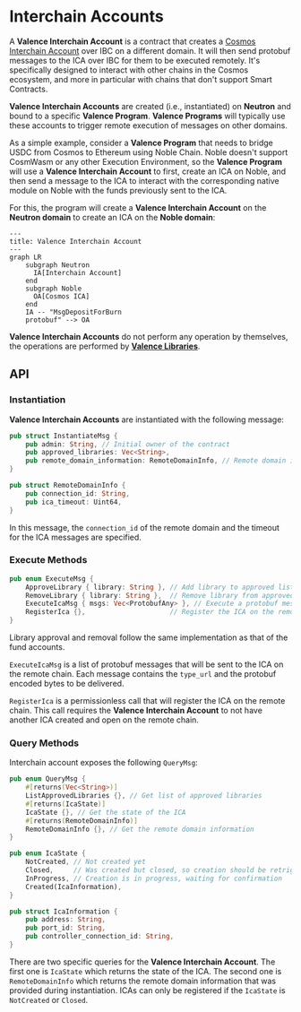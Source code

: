 # Interchain Accounts

A **Valence Interchain Account** is a contract that creates a [Cosmos Interchain Account](https://ibc.cosmos.network/v8/apps/interchain-accounts/overview/) over IBC on a different domain. It will then send protobuf messages to the ICA over IBC for them to be executed remotely. It's specifically designed to interact with other chains in the Cosmos ecosystem, and more in particular with chains that don't support Smart Contracts.

**Valence Interchain Accounts** are created (i.e., instantiated) on **Neutron** and bound to a specific **Valence Program**. **Valence Programs** will typically use these accounts to trigger remote execution of messages on other domains.

As a simple example, consider a **Valence Program** that needs to bridge USDC from Cosmos to Ethereum using Noble Chain. Noble doesn't support CosmWasm or any other Execution Environment, so the **Valence Program** will use a **Valence Interchain Account** to first, create an ICA on Noble, and then send a message to the ICA to interact with the corresponding native module on Noble with the funds previously sent to the ICA.

For this, the program will create a **Valence Interchain Account** on the **Neutron domain** to create an ICA on the **Noble domain**:

```mermaid
---
title: Valence Interchain Account
---
graph LR
    subgraph Neutron
      IA[Interchain Account]
    end
    subgraph Noble
      OA[Cosmos ICA]
    end
    IA -- "MsgDepositForBurn
    protobuf" --> OA
```

**Valence Interchain Accounts** do not perform any operation by themselves, the operations are performed by **[Valence Libraries](../components/libraries_and_functions.md)**.

## API

### Instantiation

**Valence Interchain Accounts** are instantiated with the following message:

```rust
pub struct InstantiateMsg {
    pub admin: String, // Initial owner of the contract
    pub approved_libraries: Vec<String>,
    pub remote_domain_information: RemoteDomainInfo, // Remote domain information required to register the ICA and send messages to it
}

pub struct RemoteDomainInfo {
    pub connection_id: String,
    pub ica_timeout: Uint64,
}
```

In this message, the `connection_id` of the remote domain and the timeout for the ICA messages are specified.

### Execute Methods

```rust
pub enum ExecuteMsg {
    ApproveLibrary { library: String }, // Add library to approved list (only admin)
    RemoveLibrary { library: String },  // Remove library from approved list (only admin)
    ExecuteIcaMsg { msgs: Vec<ProtobufAny> }, // Execute a protobuf message on the ICA
    RegisterIca {},                     // Register the ICA on the remote chain
}
```

Library approval and removal follow the same implementation as that of the fund accounts.

`ExecuteIcaMsg` is a list of protobuf messages that will be sent to the ICA on the remote chain. Each message contains
the `type_url` and the protobuf encoded bytes to be delivered.

`RegisterIca` is a permissionless call that will register the ICA on the remote chain. This call requires the
**Valence Interchain Account** to not have another ICA created and open on the remote chain.

### Query Methods

Interchain account exposes the following `QueryMsg`:

```rust
pub enum QueryMsg {
    #[returns(Vec<String>)]
    ListApprovedLibraries {}, // Get list of approved libraries
    #[returns(IcaState)]
    IcaState {}, // Get the state of the ICA
    #[returns(RemoteDomainInfo)]
    RemoteDomainInfo {}, // Get the remote domain information
}

pub enum IcaState {
    NotCreated, // Not created yet
    Closed,     // Was created but closed, so creation should be retriggered
    InProgress, // Creation is in progress, waiting for confirmation
    Created(IcaInformation),
}

pub struct IcaInformation {
    pub address: String,
    pub port_id: String,
    pub controller_connection_id: String,
}
```

There are two specific queries for the **Valence Interchain Account**. The first one is `IcaState` which returns the state of the ICA. The second one is `RemoteDomainInfo` which returns the remote domain information that was provided during instantiation.
ICAs can only be registered if the `IcaState` is `NotCreated` or `Closed`.
